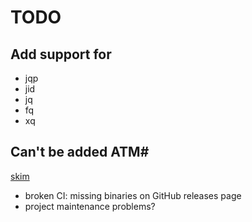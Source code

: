 # TODO

## Add support for

- jqp
- jid
- jq
- fq
- xq

## Can't be added ATM#

[skim](https://github.com/skim-rs/skim)

- broken CI: missing binaries on GitHub releases page
- project maintenance problems?
